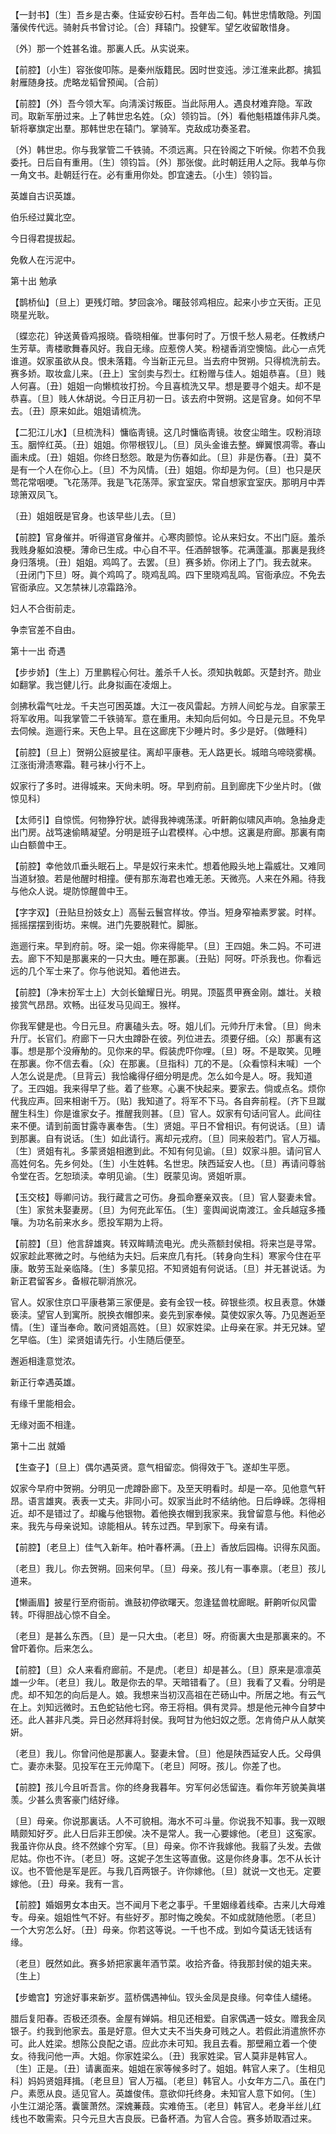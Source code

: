 <!-- { "loadSidebar": true } -->
【一封书】〔生〕吾乡是古秦。住延安砂石村。吾年齿二旬。韩世忠情敢隐。列国藩侯传代远。骑射兵书曾讨论。〔合〕拜辕门。投健军。望乞收留敢惜身。

〔外〕那一个姓甚名谁。那裏人氏。从实说来。 

【前腔】〔小生〕容张俊叩陈。是秦州版籍民。因时世变迍。涉江淮来此郡。擒狐射雁随身技。虎略龙韬曾预闻。〔合前〕 

【前腔】〔外〕吾今领大军。向淸溪讨叛臣。当此际用人。遇良材难弃隐。军政司。取新军册过来。上了韩世忠名姓。〔众〕领钧旨。〔外〕看他魁梧雄伟非凡类。斩将搴旗定出羣。那韩世忠在辕门。掌骑军。克敌成功奏圣君。

〔外〕韩世忠。你与我掌管二千铁骑。不须远离。只在铃阁之下听候。你若不负我委托。日后自有重用。〔生〕领钧旨。〔外〕那张俊。此时朝廷用人之际。我单与你一角文书。赴朝廷行在。必有重用你处。卽宜速去。〔小生〕领钧旨。 

英雄自古识英雄。



伯乐经过冀北空。

今日得君提拔起。



免敎人在污泥中。 

第十出
勉承

【鹊桥仙】〔旦上〕更残灯暗。梦回衾冷。曙鼓邻鸡相应。起来小步立天街。正见晓星光耿。

〔蝶恋花〕钟送黄昏鸡报晓。昏晓相催。世事何时了。万恨千愁人易老。任教绣户生芳草。靑楼歌舞春风好。我自无缘。应惹傍人笑。粉褪香消空懊恼。此心一点凭谁道。奴家虽欲从良。恨未落籍。今当新正元旦。当去府中贺朔。只得梳洗前去。赛多娇。取妆盒儿来。〔丑上〕宝剑卖与烈士。红粉赠与佳人。姐姐恭喜。〔旦〕贱人何喜。〔丑〕姐姐一向懒梳妆打扮。今且喜梳洗又早。想是要寻个姐夫。却不是恭喜。〔旦〕贱人休胡说。今日正月初一日。该去府中贺朔。这是官身。如何不早去。〔丑〕原来如此。姐姐请梳洗。 

【二犯江儿水】〔旦梳洗科〕慵临靑镜。这几时慵临靑镜。妆奁尘暗生。叹粉消琼玉。胭悴红英。〔丑〕姐姐。你带根钗儿。〔旦〕凤头金谁去整。蝉翼恨凋零。春山画未成。〔丑〕姐姐。你终日愁怨。敢是为伤春如此。〔旦〕非是伤春。〔丑〕莫不是有一个人在你心上。〔旦〕不为风情。〔丑〕姐姐。你却是为何。〔旦〕也只是厌莺花常咽哽。飞花荡萍。我是飞花荡萍。家宜室庆。常自想家宜室庆。那明月中弄琼箫双凤飞。

〔丑〕姐姐旣是官身。也该早些儿去。〔旦〕 

【前腔】官身催并。听得道官身催并。心寒肉颤惊。论从来妇女。不出门庭。羞杀我贱身躯如浪梗。薄命已生成。中心自不平。任酒醉银筝。花满蓬瀛。那裏是我终身归落境。〔丑〕姐姐。鸡鸣了。去罢。〔旦〕赛多娇。你闭上了门。我去就来。〔丑闭门下旦〕呀。眞个鸡鸣了。晓鸡乱鸣。四下里晓鸡乱鸣。官衙承应。不免去官衙承应。又怎禁袜儿凉霜路泠。

妇人不合街前走。



争柰官差不自由。 

第十一出
奇遇

【步步娇】〔生上〕万里鹏程心何壮。羞杀千人长。须知执戟郞。灭楚封齐。勋业如翻掌。我岂健儿行。此身拟画在凌烟上。

剑拂秋霜气吐龙。千夫岂可困英雄。大江一夜风雷起。方辨人间蛇与龙。自家蒙王将军收用。叫我掌管二千铁骑军。意在重用。未知向后何如。今日是元旦。不免早去伺候。迤逦行来。天色上早。且在这廊庑下少睡片时。多少是好。〔做睡科〕 

【前腔】〔旦上〕贺朔公庭披星往。离却平康巷。无人路更长。城暗乌啼晓雾横。江涨街滑渍寒霜。鞋弓袜小行不上。

奴家行了多时。进得城来。天尙未明。呀。早到府前。且到廊庑下少坐片时。〔做惊见科〕 

【太师引】自惊慌。何物狰狞状。諕得我神魂荡漾。听鼾齁似啸风声响。急抽身走出门房。战笃速偷睛凝望。分明是班子山君模样。心中想。这裏是府廊。那裏有南山白额兽中王。

【前腔】幸他敛爪垂头眠石上。早是奴行来未忙。想着他殿头地上霜威壮。又难同当道豺狼。若是他醒时相撞。便有那东海君也难无恙。天微亮。人来在外厢。待我与他众人说。堤防惊醒兽中王。

【字字双】〔丑贴旦扮妓女上〕高髻云鬟宫样妆。停当。短身窄袖素罗裳。时样。摇摇摆摆到街坊。来幌。进门先要脱鞋忙。脚胀。

迤逦行来。早到府前。呀。梁一姐。你来得能早。〔旦〕王四姐。朱二妈。不可进去。廊下不知是那裏来的一只大虫。睡在那裏。〔丑贴〕阿呀。吓杀我也。你看远远的几个军士来了。你与他说知。着他进去。 

【前腔】〔净末扮军士上〕大剑长鎗耀日光。明晃。顶盔贯甲赛金刚。雄壮。关粮接赏气昂昂。欢畅。出征发马见阎王。猴样。

你我军健是也。今日元旦。府裏磕头去。呀。姐儿们。元帅升厅未曾。〔旦〕尙未升厅。长官们。府廊下一只大虫蹲卧在彼。列位进去。须要仔细。〔众〕那裏有这事。想是那个没瘠觔的。见你来的早。假装虎吓你哩。〔旦〕呀。不是取笑。见睡在那裏。你不信去看。〔众〕在那裏。〔旦指科〕兀的不是。〔众看惊科末喊〕一个人怎么说是虎。〔旦背云〕我恰纔得仔细分明是虎。怎么如今是人。呀。我知道了。王四姐。我来得早了些。着了些寒。心裏不快起来。要家去。倘或点名。烦你代我应声。回来相谢千万。〔贴〕我知道了。将军不下马。各自奔前程。〔齐下旦蹴醒生科生〕你是谁家女子。推醒我则甚。〔旦〕官人。奴家有句话问官人。此间往来不便。请到前面甘露寺裏奉吿。〔生〕贤姐。平日不曾相识。有何说话。〔旦〕请到那裏。自有说话。〔生〕如此请行。离却元戎府。〔旦〕同来般若门。官人万福。〔生〕贤姐有礼。多蒙贤姐相邀到此。不知有何见谕。〔旦〕奴家斗胆。请问官人高姓何名。先乡何处。〔生〕小生姓韩。名世忠。陕西延安人也。〔旦〕再请问尊翁令堂在否。乞恕琐渎。幸明见谕。〔生〕旣蒙见询。贤姐听禀。 

【玉交枝】辱卿问访。我行藏言之可伤。身孤命蹇亲双丧。〔旦〕官人娶妻未曾。〔生〕家贫未娶妻房。〔旦〕为何充此军伍。〔生〕銮舆闻说南渡江。金兵越寇多搔嚷。为功名前来水乡。愿投军期为上将。

【前腔】〔旦〕他言辞雄爽。转双眸睛流电光。虎头燕额封侯相。将来岂是寻常。奴家趁此寒微之时。与他结为夫妇。后来庶几有托。〔转身向生科〕寒家今住在平康。敢劳玉趾亲临降。〔生〕多蒙见招。不知贤姐有何说话。〔旦〕并无甚说话。为新正君留客乡。备椒花聊消旅况。

官人。奴家住京口平康巷第三家便是。妾有金钗一枝。碎银些须。权且表意。休嫌亵渎。望官人到寓所。脱换衣帽卽来。妾先到家奉候。莫使奴家久等。乃见邂逅至情。〔生〕谨当奉命。敢问贤姐高姓。〔旦〕奴家姓梁。止母亲在家。并无兄妹。望乞早临。〔生〕梁贤姐请先行。小生随后便至。 

邂逅相逢意觉浓。



新正行幸遇英雄。

有缘千里能相会。



无缘对面不相逢。 

第十二出
就婚

【生查子】〔旦上〕偶尔遇英贤。意气相留恋。倘得效于飞。遂却生平愿。

奴家今早府中贺朔。分明见一虎蹲卧廊下。及至天明看时。却是一卒。见他意气轩昂。语言雄爽。表表一丈夫。非同小可。奴家当此时不结纳他。日后峥嵘。怎得相近。却不是错过了。却纔与他银物。着他换衣帽到我家来。我曾留意与他。料他必来。我先与母亲说知。谅能相从。转东过西。早到家下。母亲有请。 

【前腔】〔老旦上〕佳气入新年。柏叶春杯满。〔丑上〕香放后园梅。识得东风面。

〔老旦〕我儿。你去贺朔。回来何早。〔旦〕母亲。孩儿有一事奉禀。〔老旦〕孩儿道来。 

【懒画眉】披星行至府衙前。谯鼓初停欲曙天。忽逢猛兽枕廊眠。鼾齁听似风雷转。吓得胆战心惊不自全。

〔老旦〕是甚么东西。〔旦〕是一只大虫。〔老旦〕呀。府衙裏大虫是那裏来的。不曾吓着你。后来怎么。 

【前腔】〔旦〕众人来看府廊前。不是虎。〔老旦〕却是甚么。〔旦〕原来是凛凛英雄一少年。〔老旦〕我儿。敢是你去的早。天暗错看了。〔旦〕我看了又看。分明是虎。却不知怎的向后是人。娘。我想来当初汉高祖在芒砀山中。所居之地。有云气在上。刘知远微时。五色蛇钻他七窍。帝王将相。俱有灵异。想是他元神今自梦中还。此人甚非凡类。异日必然拜将封侯。我呵甘为他妇奴之愿。怎肯倚户从人献笑姸。

〔老旦〕我儿。你曾问他是那裏人。娶妻未曾。〔旦〕他是陕西延安人氏。父母俱亡。妻亦未娶。见投军在王元帅麾下。〔老旦〕阿呀。孩儿。你差了也。 

【前腔】孩儿今且听吾言。你的终身我暮年。穷军何必恁留连。看你年芳貌美眞堪羡。少甚么贵客豪门结好缘。

〔旦〕母亲。你说那裏话。人不可貌相。海水不可斗量。你说我不知事。我一双眼睛颇知好歹。此人日后非王卽侯。决不是常人。我一心要嫁他。〔老旦〕这寃家。我虽许你从良。终不然嫁个穷军。〔旦〕母亲。你不许我嫁他。我翦了头发。去做尼姑。你也不许。〔老旦〕呀。这妮子怎生这等直傲。这是你终身事。怎不从长计议。也不管他是军是匠。与我几百两银子。许你嫁他。〔旦〕就说一文也无。定要嫁他。〔丑〕母亲。我有一言。 

【前腔】婚姻男女本由天。岂不闻月下老之事乎。千里姻缘着线牵。古来儿大母难专。母亲。姐姐性气不好。有些好歹。那时悔之晚矣。不如成就随他愿。〔老旦〕一个大穷怎么好。〔丑〕母亲。你若这等说。一千也不成。到如今莫话无钱话有缘。

〔老旦〕旣然如此。赛多娇把家裏年酒节菜。收拾齐备。待我那封侯的姐夫来。〔生上〕 

【步蟾宫】穷途好事来新岁。蓝桥偶遇神仙。钗头金凤是良缘。何幸佳人缱绻。

腊后复阳春。否极还须泰。金屋有婵娟。相见还相爱。自家偶遇一妓女。赠我金凤银子。约我到他家去。虽是好意。但大丈夫不当失身可贱之人。若假此消遣旅怀亦可。此人姓梁。想陈公良配之语。应此亦未可知。我且去看。那壁厢立着一个使女。待我问他一声。大姐。你家姓梁么。〔丑〕我家姓梁。官人莫非是韩官人。〔生〕正是。〔丑〕请裏面来。姐姐在家等候多时了。姐姐。韩官人来了。〔生相见科〕妈妈贤姐拜揖。〔老旦旦〕官人万福。〔老旦〕韩官人。小女年方二八。虽在门户。素愿从良。适见官人。英雄俊伟。意欲仰托终身。未知官人意下如何。〔生〕小生江湖沦落。囊箧萧然。深媿蒹葭。实难倚玉。〔老旦〕韩官人。老身半丝儿红线也不敢需索。只今元旦大吉良辰。已备杯酒。为官人合卺。赛多娇取酒过来。 

